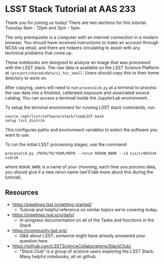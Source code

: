 # LSST Stack Tutorial at AAS 233

Thank you for joining us today! There are two sections for this tutorial:
Tuesday 9am - 12pm and 2pm - 5pm.

The only prerequisite is a computer with an internet connection in a modern
browser. You should have received instructions to make an account through NCSA
via email, and there are helpers circulating to assist with any technical
problems that come up.


These notebooks are designed to analyze an image that was processed with the
LSST stack. The raw data is available on the LSST Science Platform at
`/project/shared/data/ci_hsc_small`. Users should copy this to their home
directory to work on.

After copying, users will need to run `processCcd.py` at a terminal to process
the raw data into a finished, calibrated exposure and associated source catalog.
You can access a terminal inside the JupyterLab environment.  

To setup the terminal environment for running LSST stack commands, run:
```
source /opt/lsst/software/stack/loadLSST.bash
setup lsst_distrib
```
This configures paths and environment variables to select the software you want
to use.

To run the initial LSST processing stages, use the command: 
```
processCcd.py /PATH/TO/YOUR/REPO --rerun RERUN_NAME --id visit=903334 ccd=16
```
where `RERUN_NAME` is a name of your choosing; each time you process data, you
should give it a new rerun name (we'll talk more about this during the
tutorial). 

## Resources

- https://pipelines.lsst.io/getting-started/
  - Tutorial and helpful reference on similar topics we’re covering today. 
- https://pipelines.lsst.io/v/daily/
  - In-progress documentation on all of the Tasks and functions in the Stack
- https://community.lsst.org/
  - Q&A about LSST; someone might have already answered your question here.
- https://github.com/LSSTScienceCollaborations/StackClub/
  - “Stack Club” is a group of science users exploring the LSST Stack. Many helpful
notebooks, all on github.



